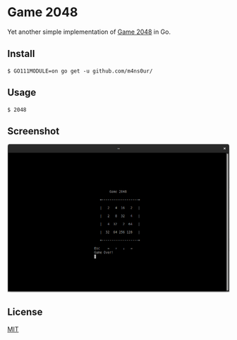 # Game 2048
Yet another simple implementation of [Game 2048](https://gabrielecirulli.github.io/2048/) in Go.

## Install
```
$ GO111MODULE=on go get -u github.com/m4ns0ur/
```

## Usage

```
$ 2048
```

## Screenshot
![screenshot-1](/.res/screenshot-1.png)

## License
[MIT](LICENSE)

